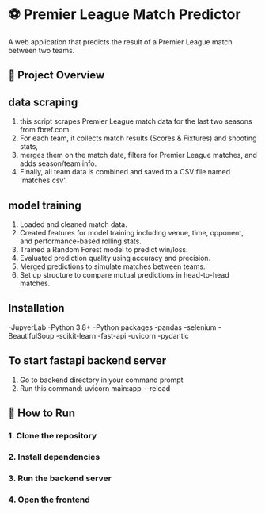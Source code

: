 # ⚽ Premier League Match Predictor
A web application that predicts the result of a Premier League match between two teams.
## 📌 Project Overview
## data scraping
1. this script scrapes Premier League match data for the last two seasons from fbref.com.
2. For each team, it collects match results (Scores & Fixtures) and shooting stats,
3. merges them on the match date, filters for Premier League matches, and adds season/team info.
4. Finally, all team data is combined and saved to a CSV file named 'matches.csv'.
## model training
1. Loaded and cleaned match data.
2. Created features for model training including venue, time, opponent, and performance-based rolling stats.
3. Trained a Random Forest model to predict win/loss.
4. Evaluated prediction quality using accuracy and precision.
5. Merged predictions to simulate matches between teams.
6. Set up structure to compare mutual predictions in head-to-head matches.
## Installation
-JupyerLab
-Python 3.8+
-Python packages
  -pandas
  -selenium
  -BeautifulSoup
  -scikit-learn
  -fast-api
  -uvicorn
  -pydantic
## To start fastapi backend server
1. Go to backend directory in your command prompt
2. Run this command: uvicorn main:app --reload
## 🚀 How to Run
### 1. Clone the repository
### 2. Install dependencies
### 3. Run the backend server
### 4. Open the frontend
